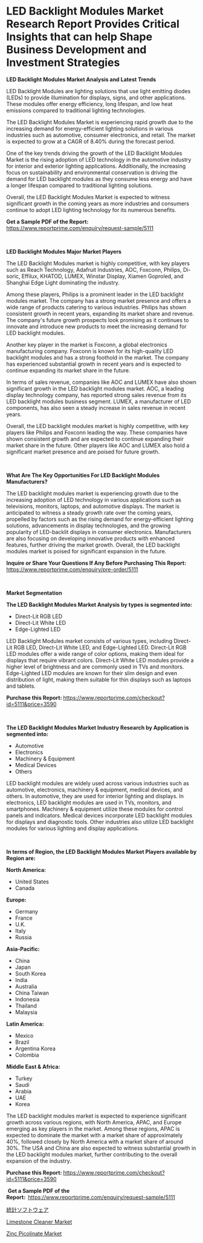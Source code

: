 <p><h1>LED Backlight Modules Market Research Report Provides Critical Insights that can help Shape Business Development and Investment Strategies</h1></p><p><strong>LED Backlight Modules Market Analysis and Latest Trends</strong></p>
<p><p>LED Backlight Modules are lighting solutions that use light emitting diodes (LEDs) to provide illumination for displays, signs, and other applications. These modules offer energy efficiency, long lifespan, and low heat emissions compared to traditional lighting technologies.</p><p>The LED Backlight Modules Market is experiencing rapid growth due to the increasing demand for energy-efficient lighting solutions in various industries such as automotive, consumer electronics, and retail. The market is expected to grow at a CAGR of 8.40% during the forecast period.</p><p>One of the key trends driving the growth of the LED Backlight Modules Market is the rising adoption of LED technology in the automotive industry for interior and exterior lighting applications. Additionally, the increasing focus on sustainability and environmental conservation is driving the demand for LED backlight modules as they consume less energy and have a longer lifespan compared to traditional lighting solutions.</p><p>Overall, the LED Backlight Modules Market is expected to witness significant growth in the coming years as more industries and consumers continue to adopt LED lighting technology for its numerous benefits.</p></p>
<p><strong>Get a Sample PDF of the Report:&nbsp;</strong> <a href="https://www.reportprime.com/enquiry/request-sample/5111">https://www.reportprime.com/enquiry/request-sample/5111</a></p>
<p>&nbsp;</p>
<p><strong>LED Backlight Modules Major Market Players</strong></p>
<p><p>The LED Backlight Modules market is highly competitive, with key players such as Reach Technology, Adafruit Industries, AOC, Foxconn, Philips, Di-soric, Effilux, KHATOD, LUMEX, Winstar Display, Xiamen Goproled, and Shanghai Edge Light dominating the industry.</p><p>Among these players, Philips is a prominent leader in the LED backlight modules market. The company has a strong market presence and offers a wide range of products catering to various industries. Philips has shown consistent growth in recent years, expanding its market share and revenue. The company's future growth prospects look promising as it continues to innovate and introduce new products to meet the increasing demand for LED backlight modules.</p><p>Another key player in the market is Foxconn, a global electronics manufacturing company. Foxconn is known for its high-quality LED backlight modules and has a strong foothold in the market. The company has experienced substantial growth in recent years and is expected to continue expanding its market share in the future.</p><p>In terms of sales revenue, companies like AOC and LUMEX have also shown significant growth in the LED backlight modules market. AOC, a leading display technology company, has reported strong sales revenue from its LED backlight modules business segment. LUMEX, a manufacturer of LED components, has also seen a steady increase in sales revenue in recent years.</p><p>Overall, the LED backlight modules market is highly competitive, with key players like Philips and Foxconn leading the way. These companies have shown consistent growth and are expected to continue expanding their market share in the future. Other players like AOC and LUMEX also hold a significant market presence and are poised for future growth.</p></p>
<p>&nbsp;</p>
<p><strong>What Are The Key Opportunities For LED Backlight Modules Manufacturers?</strong></p>
<p><p>The LED backlight modules market is experiencing growth due to the increasing adoption of LED technology in various applications such as televisions, monitors, laptops, and automotive displays. The market is anticipated to witness a steady growth rate over the coming years, propelled by factors such as the rising demand for energy-efficient lighting solutions, advancements in display technologies, and the growing popularity of LED-backlit displays in consumer electronics. Manufacturers are also focusing on developing innovative products with enhanced features, further driving the market growth. Overall, the LED backlight modules market is poised for significant expansion in the future.</p></p>
<p><strong>Inquire or Share Your Questions If Any Before Purchasing This Report:</strong> <a href="https://www.reportprime.com/enquiry/pre-order/5111">https://www.reportprime.com/enquiry/pre-order/5111</a></p>
<p>&nbsp;</p>
<p><strong>Market Segmentation</strong></p>
<p><strong>The LED Backlight Modules Market Analysis by types is segmented into:</strong></p>
<p><ul><li>Direct-Lit RGB LED</li><li>Direct-Lit White LED</li><li>Edge-Lighted LED</li></ul></p>
<p><p>LED Backlight Modules market consists of various types, including Direct-Lit RGB LED, Direct-Lit White LED, and Edge-Lighted LED. Direct-Lit RGB LED modules offer a wide range of color options, making them ideal for displays that require vibrant colors. Direct-Lit White LED modules provide a higher level of brightness and are commonly used in TVs and monitors. Edge-Lighted LED modules are known for their slim design and even distribution of light, making them suitable for thin displays such as laptops and tablets.</p></p>
<p><strong>Purchase this Report:&nbsp;</strong><a href="https://www.reportprime.com/checkout?id=5111&price=3590">https://www.reportprime.com/checkout?id=5111&price=3590</a></p>
<p>&nbsp;</p>
<p><strong>The LED Backlight Modules Market Industry Research by Application is segmented into:</strong></p>
<p><ul><li>Automotive</li><li>Electronics</li><li>Machinery & Equipment</li><li>Medical Devices</li><li>Others</li></ul></p>
<p><p>LED backlight modules are widely used across various industries such as automotive, electronics, machinery & equipment, medical devices, and others. In automotive, they are used for interior lighting and displays. In electronics, LED backlight modules are used in TVs, monitors, and smartphones. Machinery & equipment utilize these modules for control panels and indicators. Medical devices incorporate LED backlight modules for displays and diagnostic tools. Other industries also utilize LED backlight modules for various lighting and display applications.</p></p>
<p>&nbsp;</p>
<p><strong>In terms of Region, the LED Backlight Modules Market Players available by Region are:</strong></p>
<p>
    <p> <strong> North America: </strong>
        <ul>
            <li>United States</li>
            <li>Canada</li>
        </ul>
        </p> 
    <p> <strong> Europe: </strong>
        <ul>
            <li>Germany</li>
            <li>France</li>
            <li>U.K.</li>
            <li>Italy</li>
            <li>Russia</li>
        </ul>
        </p> 
    <p> <strong> Asia-Pacific: </strong>
        <ul>
            <li>China</li>
            <li>Japan</li>
            <li>South Korea</li>
            <li>India</li>
            <li>Australia</li>
            <li>China Taiwan</li>
            <li>Indonesia</li>
            <li>Thailand</li>
            <li>Malaysia</li>
        </ul>
        </p> 
    <p> <strong> Latin America: </strong>
        <ul>
            <li>Mexico</li>
            <li>Brazil</li>
            <li>Argentina Korea</li>
            <li>Colombia</li>
        </ul>
        </p> 
    <p> <strong> Middle East & Africa: </strong>
        <ul>
            <li>Turkey</li>
            <li>Saudi</li>
            <li>Arabia</li>
            <li>UAE</li>
            <li>Korea</li>
        </ul>
    </p>
    </p>
<p><p>The LED backlight modules market is expected to experience significant growth across various regions, with North America, APAC, and Europe emerging as key players in the market. Among these regions, APAC is expected to dominate the market with a market share of approximately 40%, followed closely by North America with a market share of around 30%. The USA and China are also expected to witness substantial growth in the LED backlight modules market, further contributing to the overall expansion of the industry.</p></p>
<p><strong>Purchase this Report: </strong><a href="https://www.reportprime.com/checkout?id=5111&price=3590">https://www.reportprime.com/checkout?id=5111&price=3590</a></p>
<p>&nbsp;<strong>Get a Sample PDF of the Report:&nbsp;&nbsp;</strong><a href="https://www.reportprime.com/enquiry/request-sample/5111">https://www.reportprime.com/enquiry/request-sample/5111</a></p>
<p><strong></strong></p>
<p><p><a href="https://medium.com/@jodyomenick9056/%E7%B5%B1%E8%A8%88%E3%82%BD%E3%83%95%E3%83%88%E3%82%A6%E3%82%A7%E3%82%A2%E5%B8%82%E5%A0%B4-%E7%AB%B6%E4%BA%89%E5%88%86%E6%9E%90-%E5%B8%82%E5%A0%B4%E3%83%88%E3%83%AC%E3%83%B3%E3%83%89-2031%E5%B9%B4%E3%81%BE%E3%81%A7%E3%81%AE%E4%BA%88%E6%B8%AC-0e32b0b5bc89">統計ソフトウェア</a></p><p><a href="https://unruly-ladybug-44b.notion.site/Limestone-Cleaner-Market-Insights-Market-Players-and-Forecast-Till-2031-dc140301dfe640388577e1721ef93be3">Limestone Cleaner Market</a></p><p><a href="https://cute-banjo-8ca.notion.site/Zinc-Picolinate-Market-with-the-goal-of-estimating-the-market-size-and-future-growth-potential-of-va-1e00befae53649b980d0e21271b0ca35">Zinc Picolinate Market</a></p></p>